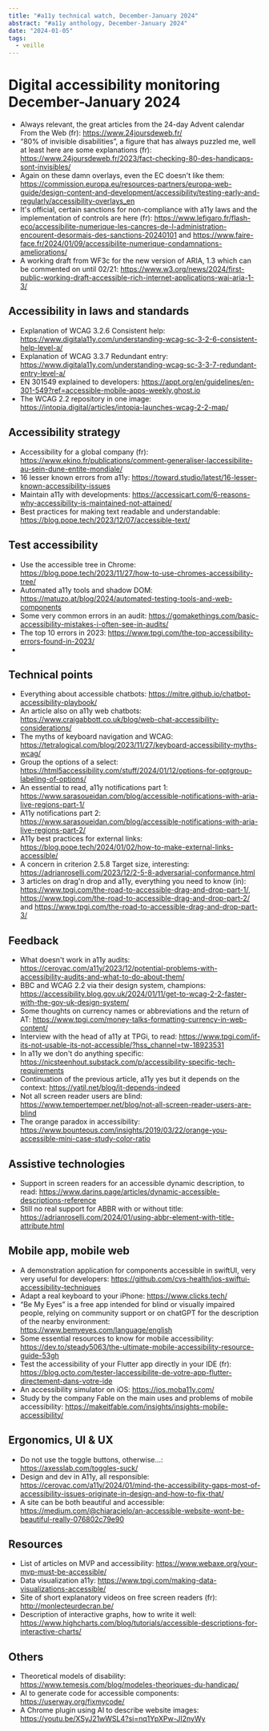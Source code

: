 ```yaml
---
title: "#a11y technical watch, December-January 2024"
abstract: "#a11y anthology, December-January 2024"
date: "2024-01-05"
tags:
  - veille
---
```



# Digital accessibility monitoring  December-January 2024

- Always relevant, the great articles from the 24-day Advent calendar From the Web (fr): https://www.24joursdeweb.fr/
- “80% of invisible disabilities”, a figure that has always puzzled me, well at least here are some explanations (fr): https://www.24joursdeweb.fr/2023/fact-checking-80-des-handicaps-sont-invisibles/
- Again on these damn overlays, even the EC doesn't like them: https://commission.europa.eu/resources-partners/europa-web-guide/design-content-and-development/accessibility/testing-early-and-regularly/accessibility-overlays_en
- It's official, certain sanctions for non-compliance with a11y laws and the implementation of controls are here (fr): https://www.lefigaro.fr/flash-eco/accessibilite-numerique-les-cancres-de-l-administration-encourent-desormais-des-sanctions-20240101 and https://www.faire-face.fr/2024/01/09/accessibilite-numerique-condamnations-ameliorations/
- A working draft from WF3c for the new version of ARIA, 1.3 which can be commented on until 02/21: https://www.w3.org/news/2024/first-public-working-draft-accessible-rich-internet-applications-wai-aria-1-3/

## Accessibility in laws and standards

- Explanation of WCAG 3.2.6 Consistent help: https://www.digitala11y.com/understanding-wcag-sc-3-2-6-consistent-help-level-a/
- Explanation of WCAG 3.3.7 Redundant entry: https://www.digitala11y.com/understanding-wcag-sc-3-3-7-redundant-entry-level-a/
- EN 301549 explained to developers: https://appt.org/en/guidelines/en-301-549?ref=accessible-mobile-apps-weekly.ghost.io
- The WCAG 2.2 repository in one image: https://intopia.digital/articles/intopia-launches-wcag-2-2-map/

## Accessibility strategy

- Accessibility for a global company (fr): https://www.ekino.fr/publications/comment-generaliser-laccessibilite-au-sein-dune-entite-mondiale/
- 16 lesser known errors from a11y: https://toward.studio/latest/16-lesser-known-accessibility-issues
- Maintain a11y with developments: https://accessicart.com/6-reasons-why-accessibility-is-maintained-not-attained/
- Best practices for making text readable and understandable: https://blog.pope.tech/2023/12/07/accessible-text/

## Test accessibility

- Use the accessible tree in Chrome: https://blog.pope.tech/2023/11/27/how-to-use-chromes-accessibility-tree/
- Automated a11y tools and shadow DOM: https://matuzo.at/blog/2024/automated-testing-tools-and-web-components
- Some very common errors in an audit: https://gomakethings.com/basic-accessibility-mistakes-i-often-see-in-audits/
- The top 10 errors in 2023: https://www.tpgi.com/the-top-accessibility-errors-found-in-2023/
-

## Technical points

- Everything about accessible chatbots: https://mitre.github.io/chatbot-accessibility-playbook/
- An article also on a11y web chatbots: https://www.craigabbott.co.uk/blog/web-chat-accessibility-considerations/
- The myths of keyboard navigation and WCAG: https://tetralogical.com/blog/2023/11/27/keyboard-accessibility-myths-wcag/
- Group the options of a select: https://html5accessibility.com/stuff/2024/01/12/options-for-optgroup-labeling-of-options/
- An essential to read, a11y notifications part 1: https://www.sarasoueidan.com/blog/accessible-notifications-with-aria-live-regions-part-1/
- A11y notifications part 2: <https://www.sarasoueidan.com/blog/accessible-notifications-with-aria-live-regions-part-2/>
- A11y best practices for external links: https://blog.pope.tech/2024/01/02/how-to-make-external-links-accessible/
- A concern in criterion 2.5.8 Target size, interesting: https://adrianroselli.com/2023/12/2-5-8-adversarial-conformance.html
- 3 articles on drag'n drop and a11y, everything you need to know (in): https://www.tpgi.com/the-road-to-accessible-drag-and-drop-part-1/, https://www.tpgi.com/the-road-to-accessible-drag-and-drop-part-2/ and https://www.tpgi.com/the-road-to-accessible-drag-and-drop-part-3/

## Feedback

- What doesn't work in a11y audits: https://cerovac.com/a11y/2023/12/potential-problems-with-accessibility-audits-and-what-to-do-about-them/
- BBC and WCAG 2.2 via their design system, champions: https://accessibility.blog.gov.uk/2024/01/11/get-to-wcag-2-2-faster-with-the-gov-uk-design-system/
- Some thoughts on currency names or abbreviations and the return of AT: https://www.tpgi.com/money-talks-formatting-currency-in-web-content/
- Interview with the head of a11y at TPGi, to read: https://www.tpgi.com/if-its-not-usable-its-not-accessible/?hss_channel=tw-18923531
- In a11y we don't do anything specific: https://nicsteenhout.substack.com/p/accessibility-specific-tech-requirements
- Continuation of the previous article, a11y yes but it depends on the context: https://yatil.net/blog/it-depends-indeed
- Not all screen reader users are blind: https://www.tempertemper.net/blog/not-all-screen-reader-users-are-blind
- The orange paradox in accessibility: https://www.bounteous.com/insights/2019/03/22/orange-you-accessible-mini-case-study-color-ratio


## Assistive technologies

- Support in screen readers for an accessible dynamic description, to read: https://www.darins.page/articles/dynamic-accessible-descriptions-reference
- Still no real support for ABBR with or without title: https://adrianroselli.com/2024/01/using-abbr-element-with-title-attribute.html

## Mobile app, mobile web

- A demonstration application for components accessible in swiftUI, very very useful for developers: https://github.com/cvs-health/ios-swiftui-accessibility-techniques
- Adapt a real keyboard to your iPhone: https://www.clicks.tech/
- “Be My Eyes” is a free app intended for blind or visually impaired people, relying on community support or on chatGPT for the description of the nearby environment: https://www.bemyeyes.com/language/english
- Some essential resources to know for mobile accessibility: https://dev.to/steady5063/the-ultimate-mobile-accessibility-resource-guide-53gh
- Test the accessibility of your Flutter app directly in your IDE (fr): https://blog.octo.com/tester-laccessibilite-de-votre-app-flutter-directement-dans-votre-ide
- An accessibility simulator on iOS: https://ios.moba11y.com/
- Study by the company Fable on the main uses and problems of mobile accessibility: https://makeitfable.com/insights/insights-mobile-accessibility/

## Ergonomics, UI & UX

- Do not use the toggle buttons, otherwise...: https://axesslab.com/toggles-suck/
- Design and dev in A11y, all responsible: https://cerovac.com/a11y/2024/01/mind-the-accessibility-gaps-most-of-accessibility-issues-originate-in-design-and-how-to-fix-that/
- A site can be both beautiful and accessible: https://medium.com/@chiaracielo/an-accessible-website-wont-be-beautiful-really-076802c79e90

## Resources

- List of articles on MVP and accessibility: https://www.webaxe.org/your-mvp-must-be-accessible/
- Data visualization a11y: https://www.tpgi.com/making-data-visualizations-accessible/
- Site of short explanatory videos on free screen readers (fr): http://monlecteurdecran.be/
- Description of interactive graphs, how to write it well: https://www.highcharts.com/blog/tutorials/accessible-descriptions-for-interactive-charts/

## Others

- Theoretical models of disability: https://www.temesis.com/blog/modeles-theoriques-du-handicap/
- AI to generate code for accessible components: https://userway.org/fixmycode/
- A Chrome plugin using AI to describe website images: https://youtu.be/XSyJ21wWSL4?si=nq1YpXPw-JI2nyWy
